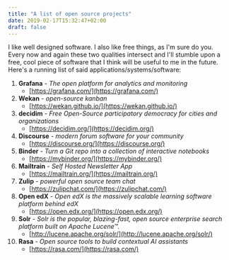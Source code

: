 ```yaml
---
title: "A list of open source projects"
date: 2019-02-17T15:32:47+02:00
draft: false
---
```


I like well designed software. I also like free things, as I'm sure do you. Every now and again these two qualities intersect and I'll stumble upon a free, cool piece of software that I think will be useful to me in the future. Here's a running list of said applications/systems/software:

1. **Grafana** - *The open platform for analytics and monitoring*
	- [https://grafana.com/](https://grafana.com/)
2. **Wekan** - *open-source kanban*
	- [https://wekan.github.io/](https://wekan.github.io/)
3. **decidim** - *Free Open-Source participatory democracy for cities and organizations*
	- [https://decidim.org/](https://decidim.org/)
4. **Discourse** - *modern forum software for your community*
	- [https://discourse.org/](https://discourse.org/)	
5. **Binder** - *Turn a Git repo into a collection of interactive notebooks*
	- [https://mybinder.org/](https://mybinder.org/)
6. **Mailtrain** - *Self Hosted Newsletter App*
	- [https://mailtrain.org/](https://mailtrain.org/)
7. **Zulip** - *powerful open source team chat*
	- [https://zulipchat.com/](https://zulipchat.com/)
8. **Open edX** - *Open edX is the massively scalable learning software platform behind edX*
	- [https://open.edx.org/](https://open.edx.org/)
9. **Solr** - *Solr is the popular, blazing-fast, open source enterprise search platform built on Apache Lucene™.*
	- [http://lucene.apache.org/solr/](http://lucene.apache.org/solr/)
10. **Rasa** - *Open source tools to build contextual AI assistants*
	- [https://rasa.com/](https://rasa.com/)
